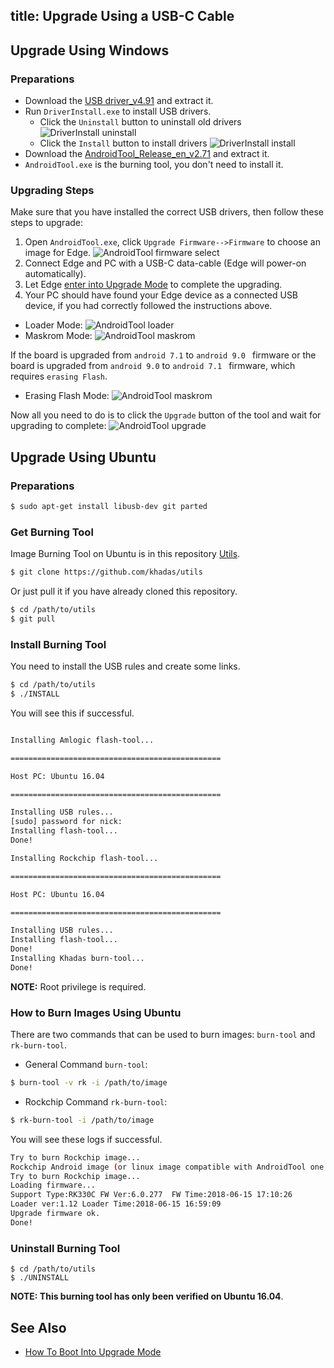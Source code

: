 title: Upgrade Using a USB-C Cable
---

## Upgrade Using Windows

### Preparations

* Download the [USB driver_v4.91](https://dl.khadas.com/Tools/DriverAssitant_v4.91.zip) and extract it.
* Run `DriverInstall.exe` to install USB drivers.
  * Click the `Uninstall` button to uninstall old drivers
  ![DriverInstall uninstall](/android/images/edge/DriverInstall_uninstall.png)
  * Click the `Install` button to install drivers
  ![DriverInstall install](/android/images/edge/DriverInstall_install.png)
* Download the [AndroidTool_Release_en_v2.71](https://dl.khadas.com/Tools/AndroidTool_Release_en_v2.71.zip) and extract it.
* `AndroidTool.exe` is the burning tool, you don't need to install it.

### Upgrading Steps

Make sure that you have installed the correct USB drivers, then follow these steps to upgrade:

1. Open `AndroidTool.exe`, click `Upgrade Firmware-->Firmware` to choose an image for Edge.
![AndroidTool firmware select](/android/images/edge/AndroldTool_firmware.png)
2. Connect Edge and PC with a USB-C data-cable (Edge will power-on automatically).
3. Let Edge [enter into Upgrade Mode](/edge/HowtoBootIntoUpgradeMode.html) to complete the upgrading.
4. Your PC should have found your Edge device as a connected USB device, if you had correctly followed the instructions above.
* Loader Mode:
![AndroidTool loader](/android/images/edge/AndroldTool_loader.png)
* Maskrom Mode:
![AndroidTool maskrom](/android/images/edge/AndroldTool_maskrom.png)

If the board is upgraded from `android 7.1` to `android 9.0 ` firmware or the board is upgraded from `android 9.0` to `android 7.1 ` firmware, 
which requires `erasing Flash`.
* Erasing Flash Mode:
![AndroidTool maskrom](/android/images/edge/AndroidTool_erase_en.png)

Now all you need to do is to click the `Upgrade` button of the tool and wait for upgrading to complete:
![AndroidTool upgrade](/android/images/edge/AndroldTool_upgrade.png)

## Upgrade Using Ubuntu

### Preparations

```sh
$ sudo apt-get install libusb-dev git parted
```

### Get Burning Tool

Image Burning Tool on Ubuntu is in this repository [Utils](https://github.com/khadas/utils).

```sh
$ git clone https://github.com/khadas/utils
```

Or just pull it if you have already cloned this repository.

```sh
$ cd /path/to/utils
$ git pull
```

### Install Burning Tool

You need to install the USB rules and create some links.

```sh
$ cd /path/to/utils
$ ./INSTALL
```
You will see this if successful.

```sh

Installing Amlogic flash-tool...

===============================================

Host PC: Ubuntu 16.04

===============================================

Installing USB rules...
[sudo] password for nick: 
Installing flash-tool...
Done!

Installing Rockchip flash-tool...

===============================================

Host PC: Ubuntu 16.04

===============================================

Installing USB rules...
Installing flash-tool...
Done!
Installing Khadas burn-tool...
Done!
```

**NOTE:** Root privilege is required.

### How to Burn Images Using Ubuntu

There are two commands that can be used to burn images: `burn-tool` and `rk-burn-tool`.

* General Command `burn-tool`:

```sh
$ burn-tool -v rk -i /path/to/image
```

* Rockchip Command `rk-burn-tool`:

```sh
$ rk-burn-tool -i /path/to/image
```

You will see these logs if successful.

```sh
Try to burn Rockchip image...
Rockchip Android image (or linux image compatible with AndroidTool one image burning) found!
Try to burn Rockchip image...
Loading firmware...
Support Type:RK330C	FW Ver:6.0.277	FW Time:2018-06-15 17:10:26
Loader ver:1.12	Loader Time:2018-06-15 16:59:09
Upgrade firmware ok.
Done!
```

### Uninstall Burning Tool
```
$ cd /path/to/utils
$ ./UNINSTALL
```

**NOTE: This burning tool has only been verified on Ubuntu 16.04**.

## See Also
* [How To Boot Into Upgrade Mode](/edge/HowtoBootIntoUpgradeMode.html)


